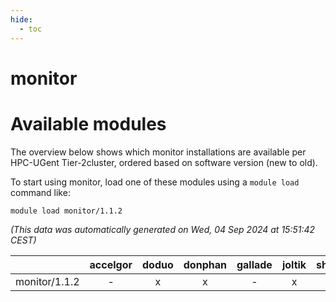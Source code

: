 ```yaml
---
hide:
  - toc
---
```


monitor
=======

# Available modules


The overview below shows which monitor installations are available per HPC-UGent Tier-2cluster, ordered based on software version (new to old).

To start using monitor, load one of these modules using a `module load` command like:

```shell
module load monitor/1.1.2
```

*(This data was automatically generated on Wed, 04 Sep 2024 at 15:51:42 CEST)*  

| |accelgor|doduo|donphan|gallade|joltik|shinx|skitty|
| :---: | :---: | :---: | :---: | :---: | :---: | :---: | :---: |
|monitor/1.1.2|-|x|x|-|x|-|-|
